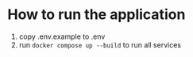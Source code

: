 # How to run the application

1. copy .env.example to .env
2. run `docker compose up --build` to run all services
